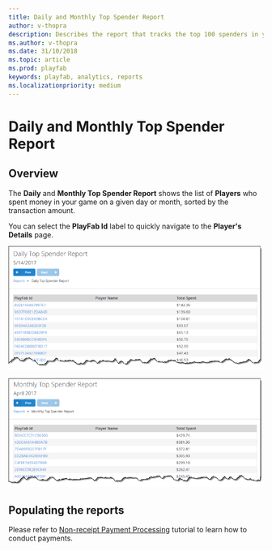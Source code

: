 ```yaml
---
title: Daily and Monthly Top Spender Report
author: v-thopra
description: Describes the report that tracks the top 100 spenders in your game.
ms.author: v-thopra
ms.date: 31/10/2018
ms.topic: article
ms.prod: playfab
keywords: playfab, analytics, reports
ms.localizationpriority: medium
---
```


# Daily and Monthly Top Spender Report

## Overview

The **Daily** and **Monthly Top Spender Report** shows the list of **Players** who spent money in your game on a given day or month, sorted by the transaction amount.

You can select the **PlayFab Id** label to quickly navigate to the **Player's Details** page.

![Daily Top Spender Report Table](media/tutorials/daily-top-spender-report-table.png)  

![Daily Top Spender Report Table](media/tutorials/monthly-top-spender-report-table.png)  

## Populating the reports

Please refer to [Non-receipt Payment Processing](../../commerce/economy/non-receipt-payment-processing.md) tutorial to learn how to conduct payments.
